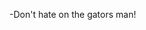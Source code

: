 -Don't hate on the gators man!

<!---
chuckwalls6464/chuckwalls6464 is a ✨ special ✨ repository because its `README.md` (this file) appears on your GitHub profile.
You can click the Preview link to take a look at your changes.
--->
